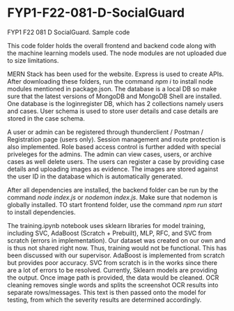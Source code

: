 # FYP1-F22-081-D-SocialGuard
FYP1 F22 081 D SocialGuard. Sample code

This code folder holds the overall frontend and backend code along with the machine learning models used. The node modules are not uploaded due to size limitations. 



MERN Stack has been used for the website. 
Express is used to create APIs. 
After downloading these folders, run the command _npm i_ to install node modules mentioned in package.json. 
The database is a local DB so make sure that the latest versions of MongoDB and MongoDB Shell are installed. 
One database is the loginregister DB, which has 2 collections namely users and cases. 
User schema is used to store user details and case details are stored in the case schema. 

A user or admin can be registered through thunderclient / Postman / Registration page (users only). 
Session management and route protection is also implemented. 
Role based access control is further added with special priveleges for the admins. 
The admin can view cases, users, or archive cases as well delete users. 
The users can register a case by providing case details and uploading images as evidence. 
The images are stored against the user ID in the database which is automatically generated. 

After all dependencies are installed, the backend folder can be run by the command _node index.js_ or _nodemon index.js_. Make sure that nodemon is globally installed. TO start frontend folder, use the command _npm run start_ to install dependencies. 





The training.ipynb notebook uses sklearn libraries for model training, including SVC, AdaBoost (Scratch + Prebuilt), MLP, RFC, and SVC from scratch (errors in implementation). 
Our dataset was created on our own and is thus not shared right now. Thus, training would not be functional. This has been discussed with our supervisor. 
AdaBoost is implemented from scratch but provides poor accuracy. SVC from scratch is in the works since there are a lot of errors to be resolved. Currently, Sklearn models are providing the output. Once image path is provided, the data would be cleaned. OCR cleaning removes single words and splits the screenshot OCR results into separate rows/messages. This text is then passed onto the model for testing, from which the severity results are determined accordingly. 


